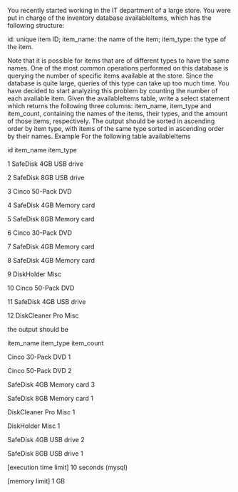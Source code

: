 You recently started working in the IT department of a large store. You were put in charge of the inventory database availableItems, which has the following structure:

id: unique item ID;
item_name: the name of the item;
item_type: the type of the item.

Note that it is possible for items that are of different types to have the same names.
One of the most common operations performed on this database is querying the number of specific items available at the store. Since the database is quite large, queries of this type can take up too much time. You have decided to start analyzing this problem by counting the number of each available item.
Given the availableItems table, write a select statement which returns the following three columns: item_name, item_type and item_count, containing the names of the items, their types, and the amount of those items, respectively. The output should be sorted in ascending order by item type, with items of the same type sorted in ascending order by their names.
Example
For the following table availableItems


id
item_name
item_type


1
SafeDisk 4GB
USB drive


2
SafeDisk 8GB
USB drive


3
Cinco 50-Pack
DVD


4
SafeDisk 4GB
Memory card


5
SafeDisk 8GB
Memory card


6
Cinco 30-Pack
DVD


7
SafeDisk 4GB
Memory card


8
SafeDisk 4GB
Memory card


9
DiskHolder
Misc


10
Cinco 50-Pack
DVD


11
SafeDisk 4GB
USB drive


12
DiskCleaner Pro
Misc


the output should be


item_name
item_type
item_count


Cinco 30-Pack
DVD
1


Cinco 50-Pack
DVD
2


SafeDisk 4GB
Memory card
3


SafeDisk 8GB
Memory card
1


DiskCleaner Pro
Misc
1


DiskHolder
Misc
1


SafeDisk 4GB
USB drive
2


SafeDisk 8GB
USB drive
1




[execution time limit] 10 seconds (mysql)


[memory limit] 1 GB


